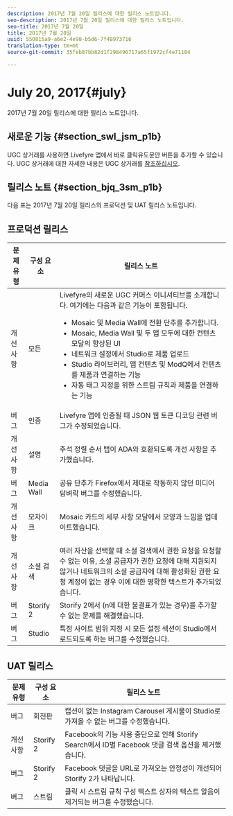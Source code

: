 ```yaml
---
description: 2017년 7월 20일 릴리스에 대한 릴리스 노트입니다.
seo-description: 2017년 7월 20일 릴리스에 대한 릴리스 노트입니다.
seo-title: 2017년 7월 20일
title: 2017년 7월 20일
uuid: 550815a9-a6e2-4e98-b5d6-7f48973716
translation-type: tm+mt
source-git-commit: 35feb87bb82d1f298496717a65f1972cf4e71104

---
```



# July 20, 2017{#july}

2017년 7월 20일 릴리스에 대한 릴리스 노트입니다.

## 새로운 기능 {#section_swl_jsm_p1b}

UGC 상거래를 사용하면 Livefyre 앱에서 바로 클릭유도문안 버튼을 추가할 수 있습니다. UGC 상거래에 대한 자세한 내용은 UGC 상거래를 [참조하십시오](../../../c-features-livefyre/c-ugc-commerce.md#c_ugc_commerce).

## 릴리스 노트 {#section_bjq_3sm_p1b}

다음 표는 2017년 7월 20일 릴리스의 프로덕션 및 UAT 릴리스 노트입니다.

## 프로덕션 릴리스

| 문제 유형 | 구성 요소 | 릴리스 노트 |
|--- |--- |--- |
| 개선 사항 | 모든 | Livefyre의 새로운 UGC 커머스 이니셔티브를 소개합니다. 여기에는 다음과 같은 기능이 포함됩니다.  <br><ul><li>Mosaic 및 Media Wall에 전환 단추를 추가합니다. </li><li>Mosaic, Media Wall 및 두 앱 모두에 대한 컨텐츠 모달의 향상된 UI </li><li>네트워크 설정에서 Studio로 제품 업로드</li><li> Studio 라이브러리, 앱 컨텐츠 및 ModQ에서 컨텐츠를 제품과 연결하는 기능</li><li> 자동 태그 지정을 위한 스트림 규칙과 제품을 연결하는 기능</li></ul> |
| 버그 | 인증 | Livefyre 앱에 인증될 때 JSON 웹 토큰 디코딩 관련 버그가 수정되었습니다. |
| 개선 사항 | 설명 | 주석 정렬 순서 탭이 ADA와 호환되도록 개선 사항을 추가했습니다. |
| 버그 | Media Wall | 공유 단추가 Firefox에서 제대로 작동하지 않던 미디어 담벼락 버그를 수정했습니다. |
| 개선 사항 | 모자이크 | Mosaic 카드의 세부 사항 모달에서 모양과 느낌을 업데이트했습니다. |
| 개선 사항 | 소셜 검색 | 여러 자산을 선택할 때 소셜 검색에서 권한 요청을 요청할 수 없는 이유, 소셜 공급자가 권한 요청에 대해 지원되지 않거나 네트워크의 소셜 공급자에 대해 활성화된 권한 요청 계정이 없는 경우 이에 대한 명확한 텍스트가 추가되었습니다. |
| 버그 | Storify 2 | Storify 2에서 (n에 대한 물결표가 있는 경우)를 추가할 수 없는 문제를 해결했습니다. |
| 버그 | Studio | 특정 사이트 범위 지정 시 모든 설정 섹션이 Studio에서 로드되도록 하는 버그를 수정했습니다. |


## UAT 릴리스

| **문제 유형** | **구성 요소** | **릴리스 노트** |
|---|---|---|
| 버그 | 회전판 | 캡션이 없는 Instagram Carousel 게시물이 Studio로 가져올 수 없는 버그를 수정했습니다. |
| 개선 사항 | Storify 2 | Facebook의 기능 사용 중단으로 인해 Storify Search에서 ID별 Facebook 댓글 검색 옵션을 제거했습니다. |
| 버그 | Storify 2 | Facebook 댓글을 URL로 가져오는 안정성이 개선되어 Storify 2가 나타납니다. |
| 버그 | 스트림 | 클릭 시 스트림 규칙 구성 텍스트 상자의 텍스트 알음이 제거되는 버그를 수정했습니다. |

